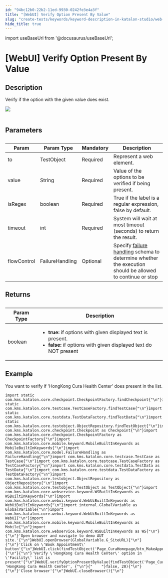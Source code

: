 ```yaml
---
id: "94bc12b0-22b2-11ed-9930-0242fe3e4a3f"
title: "[WebUI] Verify Option Present By Value"
slug: "create-tests/keywords/keyword-description-in-katalon-studio/web-ui-keywords/webui-verify-option-present-by-value"
hide_title: true
---
```

import useBaseUrl from '@docusaurus/useBaseUrl';


# <a id="id_0" class="anchor_top_offset"/><a id="ariaid-title1" class="anchor_top_offset"/>[WebUI] Verify Option Present By Value


## <a id="id_0__id_1" class="anchor_top_offset"/>Description

              
<p xmlns="http://www.w3.org/1999/xhtml" className="p">Verify if the option with the given value does exist.</p> 
      
<p xmlns="http://www.w3.org/1999/xhtml" className="p">   <img className="image" src={useBaseUrl("https://github.com/katalon-studio/docs-images/raw/master/katalon-studio/docs/webui-verify-option-present-by-value/label.jpg")} /><br /><br /> </p> 
      

## <a id="id_0__id_2" class="anchor_top_offset"/>Parameters

              
<table xmlns="http://www.w3.org/1999/xhtml" className="table anchor_top_offset" id="id_0__8c1bdab5-64c1-440c-bfed-ec3ea7514122"><caption /><thead className="thead"><tr className><th className="entry anchor_top_offset" id="id_0__8c1bdab5-64c1-440c-bfed-ec3ea7514122__entry__1">Param</th><th className="entry anchor_top_offset" id="id_0__8c1bdab5-64c1-440c-bfed-ec3ea7514122__entry__2">Param Type</th><th className="entry anchor_top_offset" id="id_0__8c1bdab5-64c1-440c-bfed-ec3ea7514122__entry__3">Mandatory</th><th className="entry anchor_top_offset" id="id_0__8c1bdab5-64c1-440c-bfed-ec3ea7514122__entry__4">Description</th></tr></thead><tbody className="tbody"><tr className><td className="entry" headers="id_0__8c1bdab5-64c1-440c-bfed-ec3ea7514122__entry__1 id_0__8c1bdab5-64c1-440c-bfed-ec3ea7514122__entry__2 id_0__8c1bdab5-64c1-440c-bfed-ec3ea7514122__entry__3 id_0__8c1bdab5-64c1-440c-bfed-ec3ea7514122__entry__4 ">to</td><td className="entry" headers="id_0__8c1bdab5-64c1-440c-bfed-ec3ea7514122__entry__1 id_0__8c1bdab5-64c1-440c-bfed-ec3ea7514122__entry__2 id_0__8c1bdab5-64c1-440c-bfed-ec3ea7514122__entry__3 id_0__8c1bdab5-64c1-440c-bfed-ec3ea7514122__entry__4 ">TestObject</td><td className="entry" headers="id_0__8c1bdab5-64c1-440c-bfed-ec3ea7514122__entry__1 id_0__8c1bdab5-64c1-440c-bfed-ec3ea7514122__entry__2 id_0__8c1bdab5-64c1-440c-bfed-ec3ea7514122__entry__3 id_0__8c1bdab5-64c1-440c-bfed-ec3ea7514122__entry__4 ">Required</td><td className="entry" headers="id_0__8c1bdab5-64c1-440c-bfed-ec3ea7514122__entry__1 id_0__8c1bdab5-64c1-440c-bfed-ec3ea7514122__entry__2 id_0__8c1bdab5-64c1-440c-bfed-ec3ea7514122__entry__3 id_0__8c1bdab5-64c1-440c-bfed-ec3ea7514122__entry__4 ">Represent a web element.</td></tr><tr className><td className="entry" headers="id_0__8c1bdab5-64c1-440c-bfed-ec3ea7514122__entry__1 id_0__8c1bdab5-64c1-440c-bfed-ec3ea7514122__entry__2 id_0__8c1bdab5-64c1-440c-bfed-ec3ea7514122__entry__3 id_0__8c1bdab5-64c1-440c-bfed-ec3ea7514122__entry__4 ">value</td><td className="entry" headers="id_0__8c1bdab5-64c1-440c-bfed-ec3ea7514122__entry__1 id_0__8c1bdab5-64c1-440c-bfed-ec3ea7514122__entry__2 id_0__8c1bdab5-64c1-440c-bfed-ec3ea7514122__entry__3 id_0__8c1bdab5-64c1-440c-bfed-ec3ea7514122__entry__4 ">String</td><td className="entry" headers="id_0__8c1bdab5-64c1-440c-bfed-ec3ea7514122__entry__1 id_0__8c1bdab5-64c1-440c-bfed-ec3ea7514122__entry__2 id_0__8c1bdab5-64c1-440c-bfed-ec3ea7514122__entry__3 id_0__8c1bdab5-64c1-440c-bfed-ec3ea7514122__entry__4 ">Required</td><td className="entry" headers="id_0__8c1bdab5-64c1-440c-bfed-ec3ea7514122__entry__1 id_0__8c1bdab5-64c1-440c-bfed-ec3ea7514122__entry__2 id_0__8c1bdab5-64c1-440c-bfed-ec3ea7514122__entry__3 id_0__8c1bdab5-64c1-440c-bfed-ec3ea7514122__entry__4 ">Value of the options to be verified if being present.</td></tr><tr className><td className="entry" headers="id_0__8c1bdab5-64c1-440c-bfed-ec3ea7514122__entry__1 id_0__8c1bdab5-64c1-440c-bfed-ec3ea7514122__entry__2 id_0__8c1bdab5-64c1-440c-bfed-ec3ea7514122__entry__3 id_0__8c1bdab5-64c1-440c-bfed-ec3ea7514122__entry__4 ">isRegex</td><td className="entry" headers="id_0__8c1bdab5-64c1-440c-bfed-ec3ea7514122__entry__1 id_0__8c1bdab5-64c1-440c-bfed-ec3ea7514122__entry__2 id_0__8c1bdab5-64c1-440c-bfed-ec3ea7514122__entry__3 id_0__8c1bdab5-64c1-440c-bfed-ec3ea7514122__entry__4 ">boolean</td><td className="entry" headers="id_0__8c1bdab5-64c1-440c-bfed-ec3ea7514122__entry__1 id_0__8c1bdab5-64c1-440c-bfed-ec3ea7514122__entry__2 id_0__8c1bdab5-64c1-440c-bfed-ec3ea7514122__entry__3 id_0__8c1bdab5-64c1-440c-bfed-ec3ea7514122__entry__4 ">Required</td><td className="entry" headers="id_0__8c1bdab5-64c1-440c-bfed-ec3ea7514122__entry__1 id_0__8c1bdab5-64c1-440c-bfed-ec3ea7514122__entry__2 id_0__8c1bdab5-64c1-440c-bfed-ec3ea7514122__entry__3 id_0__8c1bdab5-64c1-440c-bfed-ec3ea7514122__entry__4 ">True if the label is a regular expression, false by         default.</td></tr><tr className><td className="entry" headers="id_0__8c1bdab5-64c1-440c-bfed-ec3ea7514122__entry__1 id_0__8c1bdab5-64c1-440c-bfed-ec3ea7514122__entry__2 id_0__8c1bdab5-64c1-440c-bfed-ec3ea7514122__entry__3 id_0__8c1bdab5-64c1-440c-bfed-ec3ea7514122__entry__4 ">timeout</td><td className="entry" headers="id_0__8c1bdab5-64c1-440c-bfed-ec3ea7514122__entry__1 id_0__8c1bdab5-64c1-440c-bfed-ec3ea7514122__entry__2 id_0__8c1bdab5-64c1-440c-bfed-ec3ea7514122__entry__3 id_0__8c1bdab5-64c1-440c-bfed-ec3ea7514122__entry__4 ">int</td><td className="entry" headers="id_0__8c1bdab5-64c1-440c-bfed-ec3ea7514122__entry__1 id_0__8c1bdab5-64c1-440c-bfed-ec3ea7514122__entry__2 id_0__8c1bdab5-64c1-440c-bfed-ec3ea7514122__entry__3 id_0__8c1bdab5-64c1-440c-bfed-ec3ea7514122__entry__4 ">Required</td><td className="entry" headers="id_0__8c1bdab5-64c1-440c-bfed-ec3ea7514122__entry__1 id_0__8c1bdab5-64c1-440c-bfed-ec3ea7514122__entry__2 id_0__8c1bdab5-64c1-440c-bfed-ec3ea7514122__entry__3 id_0__8c1bdab5-64c1-440c-bfed-ec3ea7514122__entry__4 ">System will wait at most timeout (seconds) to return the         result.</td></tr><tr className><td className="entry" headers="id_0__8c1bdab5-64c1-440c-bfed-ec3ea7514122__entry__1 id_0__8c1bdab5-64c1-440c-bfed-ec3ea7514122__entry__2 id_0__8c1bdab5-64c1-440c-bfed-ec3ea7514122__entry__3 id_0__8c1bdab5-64c1-440c-bfed-ec3ea7514122__entry__4 ">flowControl</td><td className="entry" headers="id_0__8c1bdab5-64c1-440c-bfed-ec3ea7514122__entry__1 id_0__8c1bdab5-64c1-440c-bfed-ec3ea7514122__entry__2 id_0__8c1bdab5-64c1-440c-bfed-ec3ea7514122__entry__3 id_0__8c1bdab5-64c1-440c-bfed-ec3ea7514122__entry__4 ">FailureHandling</td><td className="entry" headers="id_0__8c1bdab5-64c1-440c-bfed-ec3ea7514122__entry__1 id_0__8c1bdab5-64c1-440c-bfed-ec3ea7514122__entry__2 id_0__8c1bdab5-64c1-440c-bfed-ec3ea7514122__entry__3 id_0__8c1bdab5-64c1-440c-bfed-ec3ea7514122__entry__4 ">Optional</td><td className="entry" headers="id_0__8c1bdab5-64c1-440c-bfed-ec3ea7514122__entry__1 id_0__8c1bdab5-64c1-440c-bfed-ec3ea7514122__entry__2 id_0__8c1bdab5-64c1-440c-bfed-ec3ea7514122__entry__3 id_0__8c1bdab5-64c1-440c-bfed-ec3ea7514122__entry__4 ">Specify <a className="xref" href="/maintain/configure-failure-handling-settings-in-katalon-studio">failure handling</a> schema to         determine whether the execution should be allowed to continue or         stop</td></tr></tbody></table> 
      

## <a id="id_0__id_3" class="anchor_top_offset"/>Returns

              
<table xmlns="http://www.w3.org/1999/xhtml" className="table anchor_top_offset" id="id_0__3dea4875-ab4e-4a3a-ac24-8c6123f47563"><caption /><thead className="thead"><tr className><th className="entry anchor_top_offset" id="id_0__3dea4875-ab4e-4a3a-ac24-8c6123f47563__entry__1">Param Type</th><th className="entry anchor_top_offset" id="id_0__3dea4875-ab4e-4a3a-ac24-8c6123f47563__entry__2">Description</th></tr></thead><tbody className="tbody"><tr className><td className="entry" headers="id_0__3dea4875-ab4e-4a3a-ac24-8c6123f47563__entry__1 id_0__3dea4875-ab4e-4a3a-ac24-8c6123f47563__entry__2 ">boolean</td><td className="entry" headers="id_0__3dea4875-ab4e-4a3a-ac24-8c6123f47563__entry__1 id_0__3dea4875-ab4e-4a3a-ac24-8c6123f47563__entry__2 ">         <ul className="ul"><li className="li">             <strong className="ph b">true:</strong> if options with given displayed             text is present.</li><li className="li">             <strong className="ph b">false:</strong> if options with given displayed             text do NOT present</li></ul>       </td></tr></tbody></table> 
      

## <a id="id_0__id_4" class="anchor_top_offset"/>Example

              
<p xmlns="http://www.w3.org/1999/xhtml" className="p">You want to verify if 'HongKong Cura Health Center' does present   in the list.</p> 
              
<pre xmlns="http://www.w3.org/1999/xhtml" className="pre codeblock"><code>import static com.kms.katalon.core.checkpoint.CheckpointFactory.findCheckpoint{"\n"}import static com.kms.katalon.core.testcase.TestCaseFactory.findTestCase{"\n"}import static com.kms.katalon.core.testdata.TestDataFactory.findTestData{"\n"}import static com.kms.katalon.core.testobject.ObjectRepository.findTestObject{"\n"}import com.kms.katalon.core.checkpoint.Checkpoint as Checkpoint{"\n"}import com.kms.katalon.core.checkpoint.CheckpointFactory as CheckpointFactory{"\n"}import com.kms.katalon.core.mobile.keyword.MobileBuiltInKeywords as MobileBuiltInKeywords{"\n"}import com.kms.katalon.core.model.FailureHandling as FailureHandling{"\n"}import com.kms.katalon.core.testcase.TestCase as TestCase{"\n"}import com.kms.katalon.core.testcase.TestCaseFactory as TestCaseFactory{"\n"}import com.kms.katalon.core.testdata.TestData as TestData{"\n"}import com.kms.katalon.core.testdata.TestDataFactory as TestDataFactory{"\n"}import com.kms.katalon.core.testobject.ObjectRepository as ObjectRepository{"\n"}import com.kms.katalon.core.testobject.TestObject as TestObject{"\n"}import com.kms.katalon.core.webservice.keyword.WSBuiltInKeywords as WSBuiltInKeywords{"\n"}import com.kms.katalon.core.webui.keyword.WebUiBuiltInKeywords as WebUiBuiltInKeywords{"\n"}import internal.GlobalVariable as GlobalVariable{"\n"}import com.kms.katalon.core.webui.keyword.WebUiBuiltInKeywords as WebUI{"\n"}import com.kms.katalon.core.mobile.keyword.MobileBuiltInKeywords as Mobile{"\n"}import com.kms.katalon.core.webservice.keyword.WSBuiltInKeywords as WS{"\n"}{"\n"}'Open browser and navigate to demo AUT site.'{"\n"}WebUI.openBrowser(GlobalVariable.G_SiteURL){"\n"}{"\n"}'Click on \'Book Appointment\' button'{"\n"}WebUI.click(findTestObject('Page_CuraHomepage/btn_MakeAppointment')){"\n"}{"\n"}'Verify \'HongKong Cura Health Center\' option in \'Facility\' list is present'{"\n"}WebUI.verifyOptionPresentByValue(findTestObject('Page_CuraAppointment/lst_Facility'), 'HongKong Cura Health Center', {"\n"}{"    "}false, 20){"\n"}{"\n"}'Close browser'{"\n"}WebUI.closeBrowser(){"\n"}</code></pre> 
            
